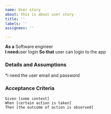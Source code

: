 ```yaml
---
name: User story
about: this is about user story
title: ''
labels: ''
assignees: ''

---
```


**As a** Software engineer  
 **I need**user login
 **So that** user can login to the app 
   
 ### Details and Assumptions
 *i need the user email and password 
   
 ### Acceptance Criteria  
   
 ```gherkin
 Given [some context]
 When [certain action is taken]
 Then [the outcome of action is observed]
 ```
